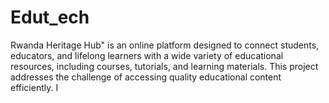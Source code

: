 # Edut_ech
Rwanda Heritage Hub" is an online platform designed to connect students, educators, and lifelong learners with a wide variety of educational resources, including courses, tutorials, and learning materials. This project addresses the challenge of accessing quality educational content efficiently. I
